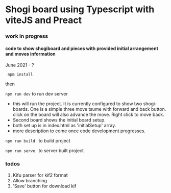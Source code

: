 # Shogi board using Typescript with viteJS and Preact

### work in progress
#### code to show shogiboard and pieces with provided initial arrangement and moves information
June 2021 - ?

<code> npm install </code>

then

<code>npm run dev</code>  to run dev server
 - this will run the project. It is currently configured to show two shogi-boards. One is a simple three move tsume with forward and back button. click on the board will also advance the move. Right click to move back.
- Second board shows the initial board setup. 
- both set up is in index.html as 'initialSetup' array.
- more description to come once code development progresses.


<code>npm run build </code> to build project

<code>npm run serve </code> to server built project

### todos
1. Kifu parser for kif2 format
2. Allow branching
3. 'Save' button for download kif


